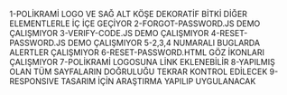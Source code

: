 1-POLİKRAMİ LOGO VE SAĞ ALT KÖŞE DEKORATİF BİTKİ DİĞER ELEMENTLERLE İÇ İÇE GEÇİYOR
2-FORGOT-PASSWORD.JS DEMO ÇALIŞMIYOR
3-VERIFY-CODE.JS DEMO ÇALIŞMIYOR
4-RESET-PASSWORD.JS DEMO ÇALIŞMIYOR
5-2,3,4 NUMARALI BUGLARDA ALERTLER ÇALIŞMIYOR
6-RESET-PASSWORD.HTML GÖZ İKONLARI ÇALIŞMIYOR
7-POLİKRAMİ LOGOSUNA LİNK EKLENEBİLİR
8-YAPILMIŞ OLAN TÜM SAYFALARIN DOĞRULUĞU TEKRAR KONTROL EDİLECEK
9-RESPONSIVE TASARIM İÇİN ARAŞTIRMA YAPILIP UYGULANACAK